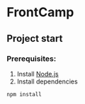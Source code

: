 # FrontCamp

## Project start

### Prerequisites:
1. Install [Node.js](https://nodejs.org/)
2. Install dependencies
```
npm install
```
